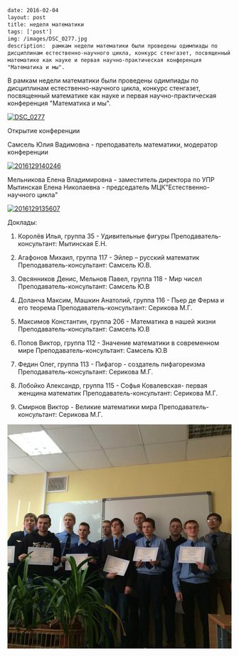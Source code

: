 ```
date: 2016-02-04
layout: post
title: неделя математики
tags: ['post']
img: /images/DSC_0277.jpg
description:  рамкам недели математики были проведены одимпиады по дисциплинам естественно-научного цикла, конкурс стенгазет, посвященный математике как науке и первая научно-практическая конференция "Математика и мы".
```

В рамкам недели математики были проведены одимпиады по дисциплинам естественно-научного цикла, конкурс стенгазет, посвященный математике как науке и первая научно-практическая конференция "Математика и мы".

[![DSC_0277](/images/DSC_0277-1024x576.jpg)](/images/DSC_0277.jpg)

Открытие конференции

Самсель Юлия Вадимовна - преподаватель математики, модератор конференции

[![2016129140246](/images/2016129140246-576x1024.jpg)](/images/2016129140246.jpg)

Мельникова Елена Владимировна - заместитель директора по УПР Мытинская Елена Николаевна - председатель МЦК"Естественно-научного цикла"

[![2016129135607](/images/2016129135607-576x1024.jpg)](/images/2016129135607.jpg)

Доклады:

1.	Королёв Илья, группа 35 - Удивительные фигуры Преподаватель-консультант: Мытинская Е.Н.

2.	Агафонов Михаил, группа 117 - Эйлер – русский математик Преподаватель-консультант: Самсель Ю.В.

3.	Овсянников Денис, Мельнов Павел, группа 118 - Мир чисел Преподаватель-консультант: Самсель Ю.В

4.	Доланча Максим, Машкин Анатолий, группа 116 - Пьер де Ферма и его теорема Преподаватель-консультант: Серикова М.Г.

5.	Максимов Константин, группа 206 - Математика в нашей жизни Преподаватель-консультант: Самсель Ю.В

6.	Попов Виктор, группа 112 - Значение математики в современном мире Преподаватель-консультант: Самсель Ю.В

7.	Федин Олег, группа 113 - Пифагор - создатель пифагореизма Преподаватель-консультант: Серикова М.Г.

8.	Лобойко Александр, группа 115 - Софья Ковалевская- первая женщина математик Преподаватель-консультант: Серикова М.Г.

9.	Смирнов Виктор - Великие математики мира Преподаватель-консультант: Серикова М.Г.

[![IMG_8319](/images/IMG_8319.jpg)](/images/IMG_8319.jpg)
